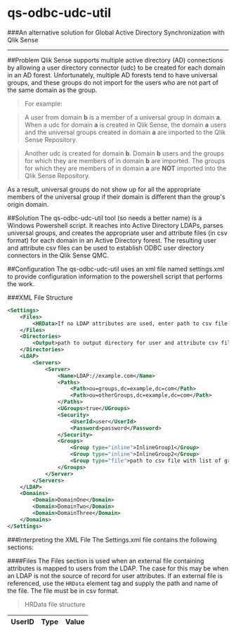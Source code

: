 # qs-odbc-udc-util

###An alternative solution for Global Active Directory Synchronization with Qlik Sense

---
##Problem
Qlik Sense supports multiple active directory  (AD) connections by allowing a user directory connector (udc) to be created for each domain in an AD forest.  Unfortunately, multiple AD forests tend to have universal groups, and these groups do not import for the users who are not part of the same domain as the group.

>For example: 

>A user from domain **b** is a member of a universal group in domain **a**.  When a udc for domain **a** is created in Qlik Sense, the domain **a** users and the universal groups created in domain **a** are imported to the Qlik Sense Repository.

>Another udc is created for domain **b**.  Domain **b** users and the groups for which they are members of in domain **b** are imported.  The groups for which they are members of in domain **a** are **NOT** imported into the Qlik Sense Repository.

As a result, universal groups do not show up for all the appropriate members of the universal group if their domain is different than the group's origin domain.

##Solution
The qs-odbc-udc-util tool (so needs a better name) is a Windows Powershell script.  It reaches into Active Directory LDAPs, parses universal groups, and creates the appropriate user and attribute files (in csv format) for each domain in an Active Directory forest.  The resulting user and attribute csv files can be used to establish ODBC user directory connectors in the Qlik Sense QMC.

##Configuration
The qs-odbc-udc-util uses an xml file named settings.xml to provide configuration information to the powershell script that performs the work.

###XML File Structure
```xml
<Settings>
	<Files>
		<HRData>If no LDAP attributes are used, enter path to csv file with data to map attributes to users</HRData>
	</Files>
	<Directories>
		<Output>path to output directory for user and attribute csv files</Output>
	</Directories>
	<LDAP>
		<Servers>
			<Server>
				<Name>LDAP://example.com</Name>
				<Paths>
					<Path>ou=groups,dc=example,dc=com</Path>
					<Path>ou=otherGroups,dc=example,dc=com</Path>
				</Paths>
				<UGroups>true</UGroups>
				<Security>
					<UserId>user</UserId>
					<Password>password</Password>
				</Security>
				<Groups>
					<Group type="inline">InlineGroup1</Group>
					<Group type="inline">InlineGroup2</Group>
					<Group type="file">path to csv file with list of groups</Group>
				</Groups>
			</Server>
		</Servers>
	</LDAP>
	<Domains>
		<Domain>DomainOne</Domain>
		<Domain>DomainTwo</Domain>
		<Domain>DomainThree</Domain>
	</Domains>		
</Settings>
```
###Interpreting the XML File
The Settings.xml file contains the following sections:

####Files
The Files section is used when an external file containing attributes is mapped to users from the LDAP.  The case for this may be when an LDAP is not the source of record for user attributes.  If an external file is referenced, use the `HRData` element tag and supply the path and name of the file.  The file must be in csv format.

>HRData file structure

UserID | Type | Value
-------|------|------
 

